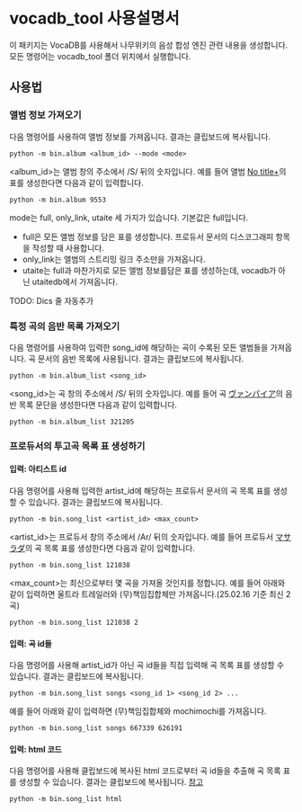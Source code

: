# vocadb_tool 사용설명서

이 패키지는 VocaDB를 사용해서 나무위키의 음성 합성 엔진 관련 내용을 생성합니다. 모든 명령어는 vocadb_tool 폴더 위치에서 실행합니다.

## 사용법

### 앨범 정보 가져오기
다음 명령어를 사용하여 앨범 정보를 가져옵니다. 결과는 클립보드에 복사됩니다.

    python -m bin.album <album_id> --mode <mode>

<album_id>는 앨범 창의 주소에서 /S/ 뒤의 숫자입니다. 예를 들어 앨범 [No title+](https://vocadb.net/Al/9553)의 표를 생성한다면 다음과 같이 입력합니다.

    python -m bin.album 9553

mode는 full, only_link, utaite 세 가지가 있습니다. 기본값은 full입니다.
* full은 모든 앨범 정보를 담은 표를 생성합니다. 프로듀서 문서의 디스코그래피 항목을 작성할 때 사용합니다. 
* only_link는 앨범의 스트리밍 링크 주소만을 가져옵니다.
* utaite는 full과 마찬가지로 모든 앨범 정보를담은 표를 생성하는데, vocadb가 아닌 utaitedb에서 가져옵니다. 

TODO: Dics 줄 자동추가

### 특정 곡의 음반 목록 가져오기
다음 명령어를 사용하여 입력한 song_id에 해당하는 곡이 수록된 모든 앨범들을 가져옵니다. 곡 문서의 음반 목록에 사용됩니다. 결과는 클립보드에 복사됩니다. 

    python -m bin.album_list <song_id>

<song_id>는 곡 창의 주소에서 /S/ 뒤의 숫자입니다. 예를 들어 곡 [ヴァンパイア](https://vocadb.net/S/321205)의 음반 목록 문단을 생성한다면 다음과 같이 입력합니다.

    python -m bin.album_list 321205

### 프로듀서의 투고곡 목록 표 생성하기

#### 입력: 아티스트 id
다음 명령어를 사용해 입력한 artist_id에 해당하는 프로듀서 문서의 곡 목록 표를 생성할 수 있습니다. 결과는 클립보드에 복사됩니다.

    python -m bin.song_list <artist_id> <max_count>

<artist_id>는 프로듀서 창의 주소에서 /Ar/ 뒤의 숫자입니다. 예를 들어 프로듀서 [マサラダ](https://vocadb.net/Ar/121038)의 곡 목록 표를 생성한다면 다음과 같이 입력합니다.

    python -m bin.song_list 121038

<max_count>는 최신으로부터 몇 곡을 가져올 것인지를 정합니다. 예를 들어 아래와 같이 입력하면 울트라 트레일러와 (무)책임집합체만 가져옵니다.(25.02.16 기준 최신 2곡)

    python -m bin.song_list 121038 2

#### 입력: 곡 id들
다음 명령어를 사용해 artist_id가 아닌 곡 id들을 직접 입력해 곡 목록 표를 생성할 수 있습니다. 결과는 클립보드에 복사됩니다.

    python -m bin.song_list songs <song_id 1> <song_id 2> ...

예를 들어 아래와 같이 입력하면 (무)책임집합체와 mochimochi를 가져옵니다.

    python -m bin.song_list songs 667339 626191

#### 입력: html 코드
다음 명령어를 사용해 클립보드에 복사된 html 코드로부터 곡 id들을 추출해 곡 목록 표를 생성할 수 있습니다. 결과는 클립보드에 복사됩니다. [참고](https://gall.dcinside.com/mgallery/board/view?id=mikuhatsune&no=230899)

    python -m bin.song_list html
